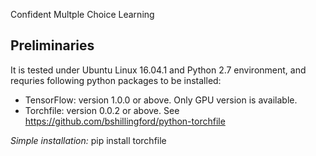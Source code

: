 Confident Multple Choice Learning

## Preliminaries

It is tested under Ubuntu Linux 16.04.1 and Python 2.7 environment, and requries following python packages to be installed:

* TensorFlow: version 1.0.0 or above. Only GPU version is available.
* Torchfile: version 0.0.2 or above. See https://github.com/bshillingford/python-torchfile

*Simple installation:*
    pip install torchfile

